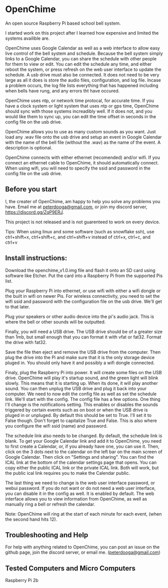 # OpenChime
An open source Raspberry Pi based school bell system.

I started work on this project after I learned how expensive and limited the systems availible are.

OpenChime uses Google Calendar as well as a web interface to allow easy live control of the bell system and schedule. Because the bell system simply links to a Google Calendar, you can share the schedule with other people for them to view or edit. You can edit the schedule any time, and either reboot the system, or press refresh on the web user interface to update the schedule. A usb drive must also be connected. It does not need to be very large as all it does is store the audio files, configuration, and log file. Incase a problem occurs, the log file lists everything that has happened including when bells have rung, and any errors tht have occured.

OpenChime uses ntp, or network time protocal, for accurate time. If you have a clock system or light system that uses ntp or gps time, OpenChime should sync with those systems increadibly well. If it does not, and you would like them to sync up, you can edit the time offset in seconds in the config file on the usb drive.

OpenChime allows you to use as many custom sounds as you want. Just load any .wav file onto the usb drive and setup an event in Google Calendar with the name of the bell file (without the .wav) as the name of the event. A description is optional.

OpenChime connects with either ethernet (recomended) and/or wifi. If you connect an ethernet cable to OpenChime, it should automatically connect. When using wifi, you will need to specify the ssid and password in the config file on the usb drive.



## Before you start

I, the creater of OpenChime, am happy to help you solve any problems you have. Email me at peterdooga@gmail.com, or join my discord server, https://discord.gg/ZqP9ERJ.

This project is not released and is not guarenteed to work on every device.

Tips:
When using linux and some software (such as snowflake ssh), use ctrl+shift+x, ctrl+shift+c, and ctrl+shift+v instead of ctrl+x, ctrl+c, and ctrl+v

## Install instructions:

Download the openchime_v1.0.img file and flash it onto an SD card using software like Etcher. Put the card into a Raspberry Pi from the supported Pis list.

Plug your Raspberry Pi into ethernet, or use wifi with either a wifi dongle or the built in wifi on newer Pis. For wireless connectivity, you need to set the wifi ssid and password with the configuration file on the usb drive. We'll get to that later.

Plug your speakers or other audio device into the pi's audio jack. This is where the bell or other sounds will be outputted.

Finally, you will need a USB drive. The USB drive should be of a greater size than 1mb, but small enough that you can format it with vfat or fat32. Format the drive with fat32.

Save the file then eject and remove the USB drive from the computer. Then plug the drive into the Pi and make sure that it is the only storage device pluged in. You should only have it and possibly a wifi dongle connected.

Finaly, plug the Raspberry Pi into power. It will create some files on the USB drive. OpenChime will play it's startup sound, and the green light will blink slowly. This means that it is starting up. When its done, it will play another sound. You can then unplug the USB drive and plug it back into your computer. We need to now edit the config file as well as set the schedule link. We'll start with the config. The config file has a few options. One thing I'll change is the notifications setting. This enables or disables the sounds triggered by certain events such as on boot or when the USB drive is pluged in or unpluged. By default this should be set to True. I'll set it to False though. Don't forget to capitalize True and False. This is also where you configure the wifi ssid (name) and password.

The schedule link also needs to be changed. By default, the schedule link is blank. To get your Google Calendar link and add it to OpenChime, you need to first create a Calendar, or, if you already have one, you can use it. Then, click on the 3 dots next to the calendar on the left bar on the main screen of Google Calendar. Then click on "Settings and sharing". You can find the ICAL link at the bottom of the calendar settings page that opens. You can copy either the public ICAL link or the private ICAL link. Both will work, but the public ical link requires you to make the Calendar public.

The last thing we need to change is the web user interface password, or webui password. If you do not want or do not need a web user interface, you can disable it in the config as well. It is enabled by default. The web interface allows you to view information from OpenChime, as well as manually ring a bell or refresh the calendar.

Note:
OpenChime will ring at the start of each minute for each event, (when the second hand hits 12).



## Troubleshooting and Help

For help with anything related to OpenChime, you can post an issue on the github page, join the discord server, or email me. (peterdooga@gmail.com)



## Tested Computers and Micro Computers

Raspberry Pi 2b

